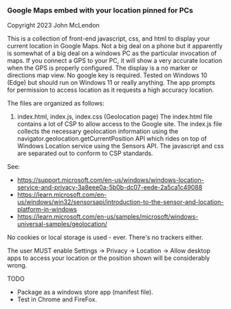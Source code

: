 ### Google Maps embed with your location pinned for PCs
Copyright 2023 John McLendon

This is a collection of front-end javascript, css, and html to display your current location in Google Maps.
Not a big deal on a phone but it apparently is somewhat of a big deal on a windows PC as the particular invocation
of maps.
If you connect a GPS to your PC, it will show a very accurate location when the GPS is properly configured.
The display is a no marker or directions map view. No google key is required. Tested on Windows 10 (Edge) 
but should run on Windows 11 or really anything. The app prompts for permission to access location as it 
requests a high accuracy location.

The files are organized as follows:

1. index.html, index.js, index.css (Geolocation page)
The index.html file contains a lot of CSP to allow access to the Google site.
The index.js file collects the necessary geolocation information using the navigator.geolocation.getCurrentPosition API
which rides on top of Windows Location service using the Sensors API. The javascript and css are 
separated out to conform to CSP standards.

See:
- https://support.microsoft.com/en-us/windows/windows-location-service-and-privacy-3a8eee0a-5b0b-dc07-eede-2a5ca1c49088
- https://learn.microsoft.com/en-us/windows/win32/sensorsapi/introduction-to-the-sensor-and-location-platform-in-windows
- https://learn.microsoft.com/en-us/samples/microsoft/windows-universal-samples/geolocation/

No cookies or local storage is used - ever. There's no trackers either.

The user MUST enable Settings -> Privacy -> Location -> Allow desktop apps to access your location
or the position shown will be considerably wrong.

TODO 
- Package as a windows store app (manifest file).
- Test in Chrome and FireFox.
